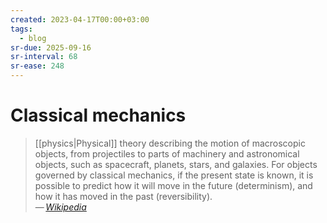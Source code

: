 ```yaml
---
created: 2023-04-17T00:00+03:00
tags:
  - blog
sr-due: 2025-09-16
sr-interval: 68
sr-ease: 248
---
```


# Classical mechanics

> [[physics|Physical]] theory describing the motion of macroscopic objects, from projectiles to parts of machinery and astronomical objects, such as spacecraft, planets, stars, and galaxies. For objects governed by classical mechanics, if the present state is known, it is possible to predict how it will move in the future (determinism), and how it has moved in the past (reversibility).\
> — <cite>[Wikipedia](https://en.wikipedia.org/wiki/Classical_mechanics)</cite>
